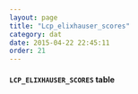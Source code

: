 ```yaml
---
layout: page
title: "Lcp_elixhauser_scores"
category: dat
date: 2015-04-22 22:45:11
order: 21
---
```


#### ```LCP_ELIXHAUSER_SCORES``` table


